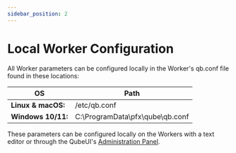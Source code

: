 ```yaml
---
sidebar_position: 2
---
```


# Local Worker Configuration

All Worker parameters can be configured locally in the Worker's qb.conf file found in these locations:

| OS                  | Path                            |
| --------------------|---------------------------------|
| **Linux & macOS:**  | /etc/qb.conf                    |
| **Windows 10/11:**  | C:\ProgramData\pfx\qube\qb.conf |


These parameters can be configured locally on the Workers with a text editor or through the QubeUI's [Administration Panel](../../../users-guide/qube-ui/panels/Administration+Panel).
